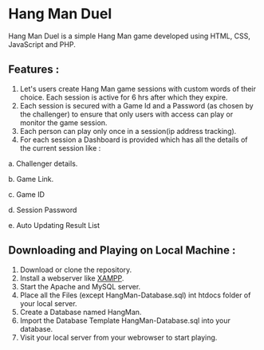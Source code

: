 # Hang Man Duel

  Hang Man Duel is a simple Hang Man game developed using HTML, CSS, JavaScript and PHP.

## Features :

  1. Let's users create Hang Man game sessions with custom words of their choice. Each session is active for 6 hrs after which they expire.
  2. Each session is secured with a Game Id and a Password (as chosen by the challenger) to ensure that only users with access can play or monitor the game session.
  3. Each person can play only once in a session(ip address tracking).
  4. For each session a Dashboard is provided which has all the details of the current session like :
  
   a. Challenger details.
   
   b. Game Link.
   
   c. Game ID
   
   d. Session Password
   
   e. Auto Updating Result List   
    
## Downloading and Playing on Local Machine :

  1. Download or clone the repository.
  2. Install a webserver like [XAMPP](https://www.apachefriends.org/download.html).
  3. Start the Apache and MySQL server.
  4. Place all the Files (except HangMan-Database.sql) int htdocs folder of your local server.
  5. Create a Database named HangMan.
  6. Import the Database Template HangMan-Database.sql into your database.
  7. Visit your local server from your webrowser to start playing.
